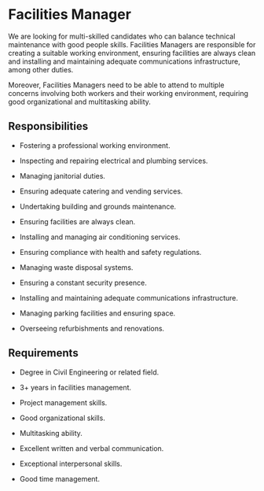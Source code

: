 # Facilities Manager

We are looking for multi-skilled candidates who can balance technical maintenance with good people skills. Facilities Managers are responsible for creating a suitable working environment, ensuring facilities are always clean and installing and maintaining adequate communications infrastructure, among other duties.

Moreover, Facilities Managers need to be able to attend to multiple concerns involving both workers and their working environment, requiring good organizational and multitasking ability.

## Responsibilities

* Fostering a professional working environment.

* Inspecting and repairing electrical and plumbing services.

* Managing janitorial duties.

* Ensuring adequate catering and vending services.

* Undertaking building and grounds maintenance.

* Ensuring facilities are always clean.

* Installing and managing air conditioning services.

* Ensuring compliance with health and safety regulations.

* Managing waste disposal systems.

* Ensuring a constant security presence.

* Installing and maintaining adequate communications infrastructure.

* Managing parking facilities and ensuring space.

* Overseeing refurbishments and renovations.

## Requirements

* Degree in Civil Engineering or related field.

* 3+ years in facilities management.

* Project management skills.

* Good organizational skills.

* Multitasking ability.

* Excellent written and verbal communication.

* Exceptional interpersonal skills.

* Good time management.

